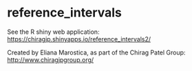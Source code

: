 # reference_intervals

See the R shiny web application: https://chiragjp.shinyapps.io/reference_intervals2/

Created by Eliana Marostica, as part of the Chirag Patel Group: http://www.chiragjpgroup.org/
